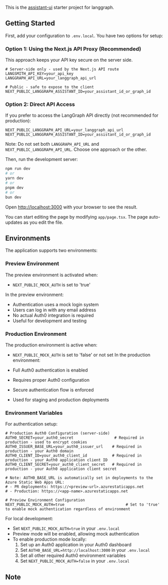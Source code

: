 This is the [assistant-ui](https://github.com/Yonom/assistant-ui) starter project for langgraph.

## Getting Started

First, add your configuration to `.env.local`. You have two options for setup:

### Option 1: Using the Next.js API Proxy (Recommended)

This approach keeps your API key secure on the server side.

```
# Server-side only - used by the Next.js API route
LANGSMITH_API_KEY=your_api_key
LANGGRAPH_API_URL=your_langgraph_api_url

# Public - safe to expose to the client
NEXT_PUBLIC_LANGGRAPH_ASSISTANT_ID=your_assistant_id_or_graph_id
```

### Option 2: Direct API Access

If you prefer to access the LangGraph API directly (not recommended for production):

```
NEXT_PUBLIC_LANGGRAPH_API_URL=your_langgraph_api_url
NEXT_PUBLIC_LANGGRAPH_ASSISTANT_ID=your_assistant_id_or_graph_id
```

Note: Do not set both `LANGGRAPH_API_URL` and `NEXT_PUBLIC_LANGGRAPH_API_URL`. Choose one approach or the other.

Then, run the development server:

```bash
npm run dev
# or
yarn dev
# or
pnpm dev
# or
bun dev
```

Open [http://localhost:3000](http://localhost:3000) with your browser to see the result.

You can start editing the page by modifying `app/page.tsx`. The page auto-updates as you edit the file.

## Environments

The application supports two environments:

### Preview Environment

The preview environment is activated when:

- `NEXT_PUBLIC_MOCK_AUTH` is set to 'true'

In the preview environment:

- Authentication uses a mock login system
- Users can log in with any email address
- No actual Auth0 integration is required
- Useful for development and testing


### Production Environment

The production environment is active when:

- `NEXT_PUBLIC_MOCK_AUTH` is set to 'false' or not set
In the production environment:

- Full Auth0 authentication is enabled
- Requires proper Auth0 configuration
- Secure authentication flow is enforced
- Used for staging and production deployments

### Environment Variables

For authentication setup:

```
# Production Auth0 Configuration (server-side)
AUTH0_SECRET=your_auth0_secret                  # Required in production - used to encrypt cookies
AUTH0_ISSUER_BASE_URL=your_auth0_issuer_url    # Required in production - your Auth0 domain
AUTH0_CLIENT_ID=your_auth0_client_id           # Required in production - your Auth0 application client ID
AUTH0_CLIENT_SECRET=your_auth0_client_secret   # Required in production - your Auth0 application client secret

# Note: AUTH0_BASE_URL is automatically set in deployments to the Azure Static Web Apps URL:
# - PR deployments: https://<preview-url>.azurestaticapps.net
# - Production: https://<app-name>.azurestaticapps.net

# Preview Environment Configuration
NEXT_PUBLIC_MOCK_AUTH=true                           # Set to 'true' to enable mock authentication regardless of environment
```

For local development:

- Set `NEXT_PUBLIC_MOCK_AUTH=true` in your `.env.local`
- Preview mode will be enabled, allowing mock authentication
- To enable production mode locally:
  1. Set up an Auth0 application in your Auth0 dashboard
  2. Set `AUTH0_BASE_URL=http://localhost:3000` in your `.env.local`
  3. Set all other required Auth0 environment variables
  4. Set `NEXT_PUBLIC_MOCK_AUTH=false` in your `.env.local`

## Note
